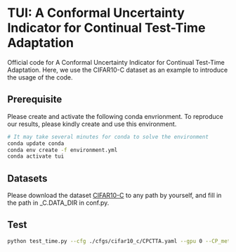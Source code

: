 # TUI: A Conformal Uncertainty Indicator for Continual Test-Time Adaptation

Official code for  A Conformal Uncertainty Indicator for Continual Test-Time Adaptation.
Here, we use the CIFAR10-C dataset as an example to introduce the usage of the code.


## Prerequisite

Please create and activate the following conda envrionment. To reproduce our results, please kindly create and use this environment.

```bash
# It may take several minutes for conda to solve the environment
conda update conda
conda env create -f environment.yml
conda activate tui
```


## Datasets

Please download the dataset [CIFAR10-C](https://zenodo.org/record/2535967#.ZBiI7NDMKUk) to any path by yourself, and fill in the path in _C.DATA_DIR in conf.py.



## Test

```bash
python test_time.py --cfg ./cfgs/cifar10_c/CPCTTA.yaml --gpu 0 --CP_method "TUI" --CP_alpha 0.2
```
